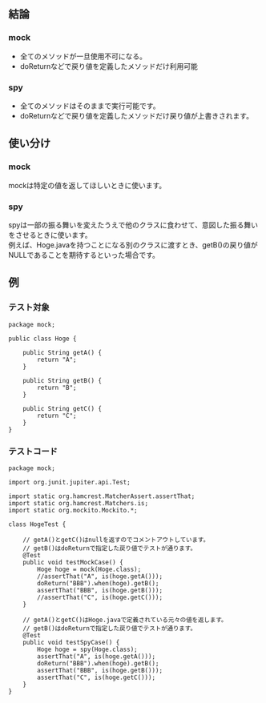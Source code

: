 ## 結論
### mock
 - 全てのメソッドが一旦使用不可になる。
 - doReturnなどで戻り値を定義したメソッドだけ利用可能

### spy
 - 全てのメソッドはそのままで実行可能です。
 - doReturnなどで戻り値を定義したメソッドだけ戻り値が上書きされます。

## 使い分け
### mock
mockは特定の値を返してほしいときに使います。

### spy
spyは一部の振る舞いを変えたうえで他のクラスに食わせて、意図した振る舞いをさせるときに使います。  
例えば、Hoge.javaを持つことになる別のクラスに渡すとき、getB()の戻り値がNULLであることを期待するといった場合です。

## 例
### テスト対象

```
package mock;

public class Hoge {

    public String getA() {
        return "A";
    }

    public String getB() {
        return "B";
    }

    public String getC() {
        return "C";
    }
}
```
### テストコード

```
package mock;
 
import org.junit.jupiter.api.Test;
 
import static org.hamcrest.MatcherAssert.assertThat;
import static org.hamcrest.Matchers.is;
import static org.mockito.Mockito.*;
 
class HogeTest {
 
    // getA()とgetC()はnullを返すのでコメントアウトしています。
    // getB()はdoReturnで指定した戻り値でテストが通ります。
    @Test
    public void testMockCase() {
        Hoge hoge = mock(Hoge.class);
        //assertThat("A", is(hoge.getA()));
        doReturn("BBB").when(hoge).getB();
        assertThat("BBB", is(hoge.getB()));
        //assertThat("C", is(hoge.getC()));
    }

    // getA()とgetC()はHoge.javaで定義されている元々の値を返します。
    // getB()はdoReturnで指定した戻り値でテストが通ります。
    @Test
    public void testSpyCase() {
        Hoge hoge = spy(Hoge.class);
        assertThat("A", is(hoge.getA()));
        doReturn("BBB").when(hoge).getB();
        assertThat("BBB", is(hoge.getB()));
        assertThat("C", is(hoge.getC()));
    }
}
```
